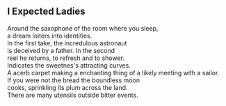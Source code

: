 I Expected Ladies
-----------------
Around the saxophone of the room where you sleep,  
a dream loiters into identities.  
In the first take, the incredulous astronaut  
is deceived by a father. In the second  
reel he returns, to refresh and to shower.  
Indicates the sweetnes's attracting curves.  
A acerb carpet making a enchanting thing of a likely meeting with a sailor.  
If you were not the bread the boundless moon  
cooks, sprinkling its plum across the land.  
There are many utensils outside bitter events.  
